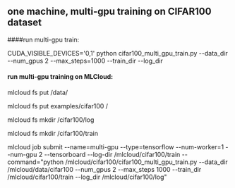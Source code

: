 ## one machine, multi-gpu training on CIFAR100 dataset 

####run multi-gpu train:

CUDA_VISIBLE_DEVICES='0,1' python cifar100_multi_gpu_train.py --data_dir <cifar100-data> --num_gpus 2 --max_steps=1000 --train_dir <train-dir> --log_dir <log-dir>

#### run multi-gpu training on MLCloud:

mlcloud fs put <cifar100-data> /data/

mlcloud fs put examples/cifar100 /

mlcloud fs mkdir /cifar100/log

mlcloud fs mkdir /cifar100/train

mlcloud job submit --name=multi-gpu --type=tensorflow --num-worker=1 --num-gpu 2  --tensorboard --log-dir /mlcloud/cifar100/train --command="python /mlcloud/cifar100/cifar100_multi_gpu_train.py --data_dir /mlcloud/data/cifar100 --num_gpus 2 --max_steps 1000 --train_dir /mlcloud/cifar100/train --log_dir /mlcloud/cifar100/log"